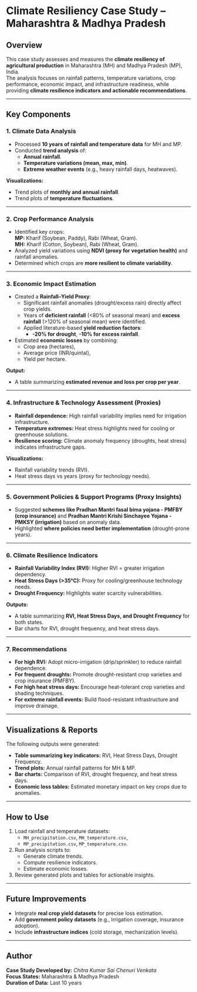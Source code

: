 # Climate Resiliency Case Study – Maharashtra & Madhya Pradesh

## **Overview**
This case study assesses and measures the **climate resiliency of agricultural production** in Maharashtra (MH) and Madhya Pradesh (MP), India.  
The analysis focuses on rainfall patterns, temperature variations, crop performance, economic impact, and infrastructure readiness, while providing **climate resilience indicators and actionable recommendations**.

---

## **Key Components**

### **1. Climate Data Analysis**
- Processed **10 years of rainfall and temperature data** for MH and MP.
- Conducted **trend analysis** of:
  - **Annual rainfall**.
  - **Temperature variations (mean, max, min)**.
  - **Extreme weather events** (e.g., heavy rainfall days, heatwaves).

**Visualizations:**
- Trend plots of **monthly and annual rainfall**.
- Trend plots of **temperature fluctuations**.

---

### **2. Crop Performance Analysis**
- Identified key crops:  
  **MP:** Kharif (Soybean, Paddy), Rabi (Wheat, Gram).  
  **MH:** Kharif (Cotton, Soybean), Rabi (Wheat, Gram).
- Analyzed yield variations using **NDVI (proxy for vegetation health)** and rainfall anomalies.
- Determined which crops are **more resilient to climate variability**.

---

### **3. Economic Impact Estimation**
- Created a **Rainfall–Yield Proxy**:
  - Significant rainfall anomalies (drought/excess rain) directly affect crop yields.
  - Years of **deficient rainfall** (<80% of seasonal mean) and **excess rainfall** (>120% of seasonal mean) were identified.
  - Applied literature-based **yield reduction factors**:
    - **-20% for drought**, **-10% for excess rainfall**.
- Estimated **economic losses** by combining:
  - Crop area (hectares),
  - Average price (INR/quintal),
  - Yield per hectare.

**Output:**
- A table summarizing **estimated revenue and loss per crop per year**.

---

### **4. Infrastructure & Technology Assessment (Proxies)**
- **Rainfall dependence:** High rainfall variability implies need for irrigation infrastructure.
- **Temperature extremes:** Heat stress highlights need for cooling or greenhouse solutions.
- **Resilience scoring:** Climate anomaly frequency (droughts, heat stress) indicates infrastructure gaps.

**Visualizations:**
- Rainfall variability trends (RVI).
- Heat stress days vs years (proxy for technology needs).

---

### **5. Government Policies & Support Programs (Proxy Insights)**
- Suggested **schemes like Pradhan Mantri fasal bima yojana - PMFBY (crop insurance)** and **Pradhan Mantri Krishi Sinchayee Yojana - PMKSY (irrigation)** based on anomaly data.
- Highlighted **where policies need better implementation** (drought-prone years).

---

### **6. Climate Resilience Indicators**
- **Rainfall Variability Index (RVI):** Higher RVI = greater irrigation dependency.
- **Heat Stress Days (>35°C):** Proxy for cooling/greenhouse technology needs.
- **Drought Frequency:** Highlights water scarcity vulnerabilities.

**Outputs:**
- A table summarizing **RVI, Heat Stress Days, and Drought Frequency** for both states.
- Bar charts for RVI, drought frequency, and heat stress days.

---

### **7. Recommendations**
- **For high RVI:** Adopt micro-irrigation (drip/sprinkler) to reduce rainfall dependence.
- **For frequent droughts:** Promote drought-resistant crop varieties and crop insurance (PMFBY).
- **For high heat stress days:** Encourage heat-tolerant crop varieties and shading techniques.
- **For extreme rainfall events:** Build flood-resistant infrastructure and improve drainage.

---

## **Visualizations & Reports**
The following outputs were generated:
- **Table summarizing key indicators:** RVI, Heat Stress Days, Drought Frequency.
- **Trend plots:** Annual rainfall patterns for MH & MP.
- **Bar charts:** Comparison of RVI, drought frequency, and heat stress days.
- **Economic loss tables:** Estimated monetary impact on key crops due to anomalies.

---

## **How to Use**
1. Load rainfall and temperature datasets:
   - `MH_precipitation.csv`, `MH_temperature.csv`,
   - `MP_precipitation.csv`, `MP_temperature.csv`.
2. Run analysis scripts to:
   - Generate climate trends.
   - Compute resilience indicators.
   - Estimate economic losses.
3. Review generated plots and tables for actionable insights.

---

## **Future Improvements**
- Integrate **real crop yield datasets** for precise loss estimation.
- Add **government policy datasets** (e.g., irrigation coverage, insurance adoption).
- Include **infrastructure indices** (cold storage, mechanization levels).

---

## **Author**
**Case Study Developed by:** *Chitra Kumar Sai Chenuri Venkata*  
**Focus States:** Maharashtra & Madhya Pradesh  
**Duration of Data:** Last 10 years